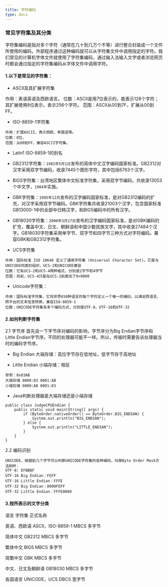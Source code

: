 ```yaml
---
title: 字符编码
type: docs
---
```


### 常见字符集及其分类

字符集编码是指对多个字符（通常在几十到几万个不等）进行整合封装成一个文件所使用的编码，外部程序通过这种编码就可以从字符集文件中调用指定的字符。我们常见的计算机字体文件就使用了字符集编码，通过输入法输入文字或者浏览网页时都会通过指定的字符集编码从字体文件中调用字符。

#### 1.以下是常见的字符集：
- ASCII及其扩展字符集

作用：表语英语及西欧语言。
位数：ASCII是用7位表示的，能表示128个字符；其扩展使用8位表示，表示256个字符。
范围：ASCII从00到7F，扩展从00到FF。

- ISO-8859-1字符集

```
作用：扩展ASCII，表示西欧、希腊语等。
位数：8位，
范围：从00到FF，兼容ASCII字符集。
```

- Latin1
ISO-8859-1的别名

- GB2312字符集：`1981年5月1日`发布的简体中文汉字编码国家标准。GB2312对汉字采用双字节编码，收录7445个图形字符，其中包括6763个汉字。

- BIG5字符集：台湾地区繁体中文标准字符集，采用双字节编码，共收录13053个中文字，`1984年`实施。

- GBK字符集：`1995年12月`发布的汉字编码国家标准，是对GB2312编码的扩充，对汉字采用双字节编码。GBK字符集共收录21003个汉字，包含国家标准GB13000-1中的全部中日韩汉字，和BIG5编码中的所有汉字。

- GB18030字符集：`2000年3月17日`发布的汉字编码国家标准，是对GBK编码的扩充，覆盖中文、日文、朝鲜语和中国少数民族文字，其中收录27484个汉字。GB18030字符集采用单字节、双字节和四字节三种方式对字符编码。兼容GBK和GB2312字符集。

- UCS字符集

```
作用：国际标准 ISO 10646 定义了通用字符集 (Universal Character Set)。它是与UNICODE同类的组织，UCS-2和UNICODE兼容
位数：它有UCS-2和UCS-4两种格式，分别是2字节和4字节
范围：目前，UCS-4只是在UCS-2前面加了0×0000
```

- Unicode字符集：

```
作用：国际标准字符集，它将世界650种语言的每个字符定义一个唯一的编码，以满足跨语言、跨平台的文本信息转换，兼容ISO-8859-1
位数：UNICODE字符集有多个编码方式，分别是UTF-8，UTF-16和UTF-32
```

#### 2.如何判断字符集

2.1 字节序
首先说一下字节序对编码的影响，字节序分为Big Endian字节序和Little Endian字节序。不同的处理器可能不一样。所以，传输时需要告诉处理器当时的编码字节序。

- Big Endian 
大端存储：高位字节存在低地址，低字节存于高地址

- Little Endian
小端存储：相反

```
举例：0x03AB
大端存储 0000:03 0001:AB
小端存储 0000:AB 0001:03
```

- Java判断处理器是大端存储还是小端存储

```
public class JudgeCPUEndian {
	public static void main(String[] args) {
		if (ByteOrder.nativeOrder() == ByteOrder.BIG_ENDIAN) {
			System.out.println("BIG_ENDIAN");
		} else {
			System.out.println("LITTLE_ENDIAN");
		}
	}
}
```

2.2 编码识别

```
UNICODE，根据前几个字节可以判断UNICODE字符集的各种编码，叫做Byte Order Mask方法BOM：
UTF-8: EFBBBF
UTF-16 Big Endian：FEFF
UTF-16 Little Endian：FFFE
UTF-32 Big Endian：0000FEFF
UTF-32 Little Endian：FFFE0000
```

#### 3.按所表示的文字分类
语言                                 字符集                            正式名称

英语、西欧语                     ASCII，ISO-8859-1                	  MBCS 多字节

简体中文                             GB2312                           MBCS 多字节

繁体中文                             BIG5                             MBCS 多字节

简繁中文                             GBK                              MBCS 多字节

中文、日文及朝鲜语         			 GB18030                          MBCS 多字节

各国语言                          UNICODE，UCS                    	  DBCS 宽字节
